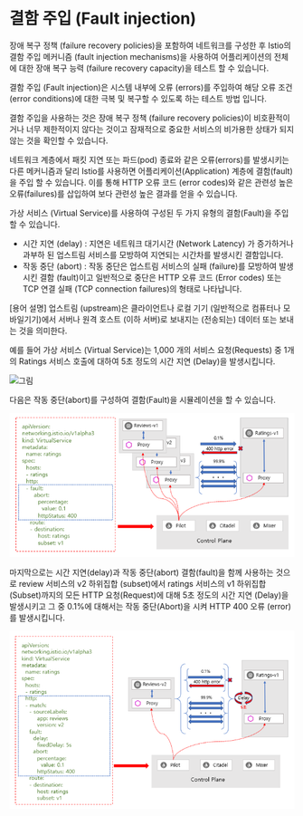 # 결함 주입 \(Fault injection\)

장애 복구 정책 \(failure recovery policies\)을 포함하여 네트워크를 구성한 후 Istio의 결함 주입 메커니즘 \(fault injection mechanisms\)을 사용하여 어플리케이션의 전체에 대한 장애 복구 능력 \(failure recovery capacity\)을 테스트 할 수 있습니다.

결함 주입 \(Fault injection\)은 시스템 내부에 오류 \(errors\)를 주입하여 해당 오류 조건 \(error conditions\)에 대한 극복 및 복구할 수 있도록 하는 테스트 방법 입니다.

결함 주입을 사용하는 것은 장애 복구 정책 \(failure recovery policies\)이 비호환적이거나 너무 제한적이지 않다는 것이고 잠재적으로 중요한 서비스의 비가용한 상태가 되지 않는 것을 확인할 수 있습니다.

네트워크 계층에서 패킷 지연 또는 파드\(pod\) 종료와 같은 오류\(errors\)를 발생시키는 다른 메커니즘과 달리 Istio를 사용하면 어플리케이션\(Application\) 계층에 결함\(fault\)을 주입 할 수 있습니다. 이를 통해 HTTP 오류 코드 \(error codes\)와 같은 관련성 높은 오류\(failures\)를 삽입하여 보다 관련성 높은 결과를 얻을 수 있습니다.

가상 서비스 \(Virtual Service\)를 사용하여 구성된 두 가지 유형의 결함\(Fault\)을 주입 할 수 있습니다.

* 시간 지연 \(delay\) : 지연은 네트워크 대기시간 \(Network Latency\) 가 증가하거나 과부하 된 업스트림 서비스를 모방하여 지연되는 시간차를 발생시킨 결함입니다.
* 작동 중단 \(abort\) : 작동 중단은 업스트림 서비스의 실패 \(failure\)를 모방하여 발생시킨 결함 \(fault\)이고 일반적으로 중단은 HTTP 오류 코드 \(Error codes\) 또는 TCP 연결 실패 \(TCP connection failures\)의 형태로 나타납니다.

\[용어 설명\] 업스트림 \(upstream\)은 클라이언트나 로컬 기기 \(일반적으로 컴퓨터나 모바일기기\)에서 서버나 원격 호스트 \(이하 서버\)로 보내지는 \(전송되는\) 데이터 또는 보내는 것을 의미한다.

예를 들어 가상 서비스 \(Virtual Service\)는 1,000 개의 서비스 요청\(Requests\) 중 1개의 Ratings 서비스 호출에 대하여 5초 정도의 시간 지연 \(Delay\)을 발생시킵니다.

![&#xADF8;&#xB9BC;](https://github.com/istiokrsg/istio_book_kr/tree/464b5afc6cefeeebdf188fe4182a4b8e17b46c4b/.gitbook/assets/delay_ex.png)

다음은 작동 중단\(abort\)를 구성하여 결함\(Fault\)을 시뮬레이션을 할 수 있습니다.

![](../.gitbook/assets/20200409_211236.png)

마지막으로는 시간 지연\(delay\)과 작동 중단\(abort\) 결함\(fault\)을 함께 사용하는 것으로 review 서비스의 v2 하위집합 \(subset\)에서 ratings 서비스의 v1 하위집합\(Subset\)까지의 모든 HTTP 요청\(Request\)에 대해 5초 정도의 시간 지연 \(Delay\)을 발생시키고 그 중 0.1%에 대해서는 작동 중단\(Abort\)을 시켜 HTTP 400 오류 \(error\)를 발생시킵니다.

![](../.gitbook/assets/20200409_211645.png)

